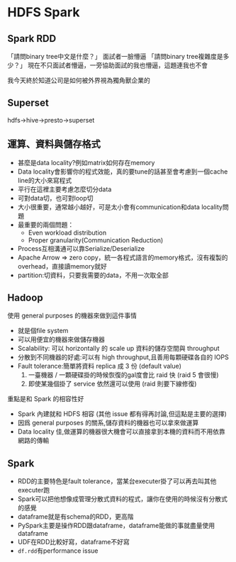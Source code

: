 # HDFS Spark

## Spark RDD

「請問binary tree中文是什麼？」
面試者一臉懵逼
「請問binary tree複雜度是多少？」
現在不只面試者懵逼，一旁協助面試的我也懵逼，這題連我也不會

我今天終於知道公司是如何被外界視為獨角獸企業的

## Superset

hdfs->hive->presto->superset

## 運算、資料與儲存格式

- 甚麼是data locality?例如matrix如何存在memory
- Data locality會影響你的程式效能，真的要tune的話甚至會考慮到一個cache line的大小來寫程式
- 平行在這裡主要考慮怎麼切分data
- 可對data切，也可對loop切
- 大小很重要，通常越小越好，可是太小會有communication和data locality問題
- 最重要的兩個問題：
  - Even workload distribution
  - Proper granularity(Communication Reduction)
- Process互相溝通可以靠Serialize/Deserialize
- Apache Arrow => zero copy，統一各程式語言的memory格式，沒有複製的overhead，直接讀memory就好
- partition:切資料，只要我需要的data，不用一次取全部

## Hadoop

使用 general purposes 的機器來做到這件事情

- 就是個file system
- 可以用便宜的機器來做儲存機器
- Scalability: 可以 horizontally 的 scale up 資料的儲存空間與 throughput
- 分散到不同機器的好處:可以有 high throughput,且善用每顆硬碟各自的 IOPS
- Fault tolerance:簡單將資料 replica 成 3 份 (default value)
  1. 一臺機器 / 一顆硬碟掛的時候恢復的gal度會比 raid 快 (raid 5 會很慢)
  2. 即使某幾個掛了 service 依然還可以使用 (raid 則要下線修復)

重點是和 Spark 的相容性好

- Spark 內建就和 HDFS 相容 (其他 issue 都有得再討論,但這點是主要的選擇)
- 因爲 general purposes 的關系,儲存資料的機器也可以拿來做運算
- Data locality 佳,做運算的機器很大機會可以直接拿到本機的資料而不用依靠網路的傳輸

## Spark

- RDD的主要特色是fault tolerance，當某台executer掛了可以再去叫其他executer跑
- Spark可以把他想像成管理分散式資料的程式，讓你在使用的時候沒有分散式的感覺
- dataframe就是有schema的RDD，更高階
- PySpark主要是操作RDD跟dataframe，dataframe能做的事就盡量使用dataframe
- UDF在RDD比較好寫，dataframe不好寫
- `df.rdd`有performance issue
